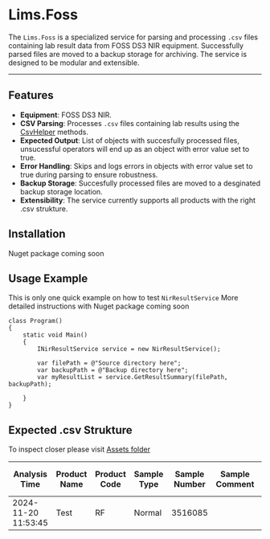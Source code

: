 # Lims.Foss
The `Lims.Foss` is a specialized service for parsing and processing `.csv` files containing lab result data from FOSS DS3 NIR equipment. Successfully parsed files are moved to a backup storage for archiving. The service is designed to be modular and extensible.

---
## Features

- **Equipment**: FOSS DS3 NIR.
- **CSV Parsing**: Processes `.csv` files containing lab results using the [CsvHelper](https://github.com/poyrakie/Lims.Utils/blob/master/NirResult/Models/Helpers/CsvHelpers.cs) methods.
- **Expected Output**: List of objects with succesfully processed files, unsucessful operators will end up as an object with error value set to true.
- **Error Handling**: Skips and logs errors in objects with error value set to true during parsing to ensure robustness.
- **Backup Storage**: Succesfully processed files are moved to a desginated backup storage location.
- **Extensibility**: The service currently supports all products with the right .csv strukture.

## Installation
Nuget package coming soon

## Usage Example

This is only one quick example on how to test `NirResultService`
More detailed instructions with Nuget package coming soon
```
class Program()
{
    static void Main()
    {
        INirResultService service = new NirResultService();

        var filePath = @"Source directory here";
        var backupPath = @"Backup directory here";
        var myResultList = service.GetResultSummary(filePath, backupPath);

    }
}
```

## Expected .csv Strukture

To inspect closer please visit [Assets folder](https://github.com/poyrakie/Lims.Utils/tree/master/NirResult/Assets)

|Analysis Time      |Product Name|Product Code|Sample Type|Sample Number|Sample Comment|Instrument Name|Instrument Serial Number|Test värde 1|Global H Avfall|Neighbourhood H Avfall|t-statistics Avfall|Test värde 2|Global H Fett|Neighbourhood H Fett|t-statistics Fett|Test värde 3|Global H FFA|Neighbourhood H FFA|t-statistics FFA|Test värde 4|Global H Glukosinolater|Neighbourhood H Glukosinolater|t-statistics Glukosinolater|Test värde 5|Global H Klorofyll|Neighbourhood H Klorofyll|t-statistics Klorofyll|Test värde 6|Global H Protein|Neighbourhood H Protein|t-statistics Protein|Test värde 7|Global H Vatten|Neighbourhood H Vatten|t-statistics Vatten|Test värde 8|Test limit1|Test limit 2|Test limit 3|Cup id|Cup type|
|-------------------|------------|------------|-----------|-------------|--------------|---------------|------------------------|------------|---------------|----------------------|-------------------|------------|-------------|--------------------|-----------------|------------|------------|-------------------|----------------|------------|-----------------------|------------------------------|---------------------------|------------|------------------|-------------------------|----------------------|------------|----------------|-----------------------|--------------------|------------|---------------|----------------------|-------------------|------------|-----------|------------|------------|------|--------|
|2024-11-20 11:53:45|Test        |RF          |Normal     |3516085      |              |NIRS DS3       |91930938                |0,47        |0,49           |0,22                  |-1,19              |46,44       |0,49         |0,22                |0,30             |1,02        |0,67        |0,13               |1,17            |27,41       |0,49                   |0,22                          |0,32                       |7,62        |0,49              |0,22                     |-0,53                 |38,18       |0,67            |0,13                   |1,05                |6,88        |0,67           |0,13                  |0,05               |-1,32       |3          |5.3         |-0.1        |101563|2501    |
